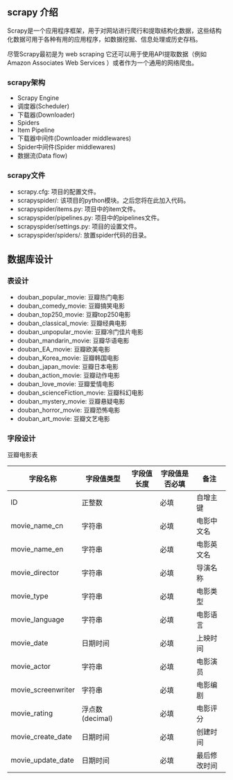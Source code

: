 ## scrapy 介绍
Scrapy是一个应用程序框架，用于对网站进行爬行和提取结构化数据，这些结构化数据可用于各种有用的应用程序，如数据挖掘、信息处理或历史存档。

尽管Scrapy最初是为 web scraping 它还可以用于使用API提取数据（例如 Amazon Associates Web Services ）或者作为一个通用的网络爬虫。

### scrapy架构
+ Scrapy Engine
+ 调度器(Scheduler)
+ 下载器(Downloader)
+ Spiders
+ Item Pipeline
+ 下载器中间件(Downloader middlewares)
+ Spider中间件(Spider middlewares)
+ 数据流(Data flow)

### scrapy文件
+ scrapy.cfg: 项目的配置文件。
+ scrapyspider/: 该项目的python模块。之后您将在此加入代码。
+ scrapyspider/items.py: 项目中的item文件。
+ scrapyspider/pipelines.py: 项目中的pipelines文件。
+ scrapyspider/settings.py: 项目的设置文件。
+ scrapyspider/spiders/: 放置spider代码的目录。

## 数据库设计
### 表设计
+ douban_popular_movie: 豆瓣热门电影
+ douban_comedy_movie:  豆瓣搞笑电影
+ douban_top250_movie:  豆瓣top250电影
+ douban_classical_movie: 豆瓣经典电影
+ douban_unpopular_movie: 豆瓣冷门佳片电影
+ douban_mandarin_movie:  豆瓣华语电影
+ douban_EA_movie:  豆瓣欧美电影
+ douban_Korea_movie: 豆瓣韩国电影
+ douban_japan_movie: 豆瓣日本电影
+ douban_action_movie:  豆瓣动作电影
+ douban_love_movie:  豆瓣爱情电影
+ douban_scienceFiction_movie:  豆瓣科幻电影
+ douban_mystery_movie: 豆瓣悬疑电影
+ douban_horror_movie:  豆瓣恐怖电影
+ douban_art_movie: 豆瓣文艺电影

### 字段设计

豆瓣电影表

| 字段名称           | 字段值类型      | 字段值长度 | 字段值是否必填 | 备注         |
| ------------------ | --------------- | ---------- | -------------- | ------------ |
| ID                 | 正整数          |            | 必填           | 自增主键     |
| movie_name_cn      | 字符串          |            | 必填           | 电影中文名   |
| movie_name_en      | 字符串          |            | 必填           | 电影英文名   |
| movie_director     | 字符串          |            | 必填           | 导演名称     |
| movie_type         | 字符串          |            | 必填           | 电影类型     |
| movie_language     | 字符串          |            | 必填           | 电影语言     |
| movie_date         | 日期时间        |            | 必填           | 上映时间     |
| movie_actor        | 字符串          |            | 必填           | 电影演员     |
| movie_screenwriter | 字符串          |            | 必填           | 电影编剧     |
| movie_rating       | 浮点数(decimal) |            | 必填           | 电影评分     |
| movie_create_date  | 日期时间        |            | 必填           | 创建时间     |
| movie_update_date  | 日期时间        |            | 必填           | 最后修改时间 |

